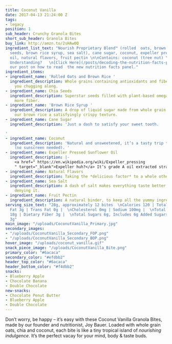 ```yaml
---
title: Coconut Vanilla
date: 2017-04-13 21:24:00 Z
tags:
- legacy
position: 1
sub_header: Crunchy Granola Bites
short_sub_header: Granola Bites
buy_link: http://amzn.to/2sHAw0Q
ingredient_list_text: "Nourish Proprietary Blend™ (rolled  oats, brown rice, chia
  seeds, brown rice syrup, sea salt), cane sugar, coconut, expeller pressed sunflower
  oil, natural flavors, fruit pectin \n\nContains: coconut (tree nut) \n\nNeed Help
  Understanding?   \n[Click Here](/posts/decoding-the-nutrition-facts-panel) to read
  our post on how to read  the new nutrition facts panel."
ingredient_items:
- ingredient_name: 'Rolled Oats and Brown Rice '
  ingredient_description: Whole grains containing antioxidants and fiber that keep
    you chugging along.
- ingredient_name: Chia Seeds
  ingredient_description: Superstar seeds filled with plant-based omega-3 fats and
    more fiber.
- ingredient_name: 'Brown Rice Syrup '
  ingredient_description: A drop of liquid sugar made from whole grain rice, giving
    our brown rice a satisfyingly crispy texture.
- ingredient_name: Cane Sugar
  ingredient_description: 'Just a dash to satisfy your sweet tooth.

'
- ingredient_name: Coconut
  ingredient_description: 'Natural and unsweetened, it’s a tasty trip to the tropics
    (no sunscreen needed). '
- ingredient_name: Expeller Pressed Sunflower Oil
  ingredient_description: |-
    <a href=" https://en.wikipedia.org/wiki/Expeller_pressing
    " target="_blank">Expeller huh?</a> It’s grade A oil extracted straight from sunflower seeds without using chemicals.
- ingredient_name: Natural Flavors
  ingredient_description: Taking the *delicious factor* to a whole other level.
- ingredient_name: Sea Salt
  ingredient_description: A dash of salt makes everything taste better, there’s no
    denying it.
- ingredient_name: Fruit Pectin
  ingredient_description: A natural binder, to keep all the yummy ingredients together.
serving_size_text: "28g, approximately 12 bites  \nCalories 120 | Total Fat 5g |   \nSaturated
  Fat 3g | Trans Fat 0g |  \nCholesterol 0mg | Sodium 100mg |  \nTotal Carbohydrate
  18g | Dietary Fiber 3g |  \nTotal Sugars 6g, Includes 6g Added Sugars |  \nProtein
  3g"
main_image: "/uploads/CoconutVanilla_Primary.jpg"
secondary_images:
- "/uploads/CoconutVanilla_Secondary_FOP.png"
- "/uploads/CoconutVanilla_Secondary_BOP.png"
hover_image: "/uploads/coconut_vanilla.gif"
snack_piece_image: "/uploads/CoconutVanilla_Bite.png"
primary_color: "#6acaca"
secondary_color: "#efdbb2"
header_top_color: "#6acaca"
header_bottom_color: "#f4dbb2"
snacks:
- Blueberry Apple
- Chocolate Banana
- Double Chocolate
new-snacks:
- Chocolate Penut Butter
- Blueberry Apple
- Double Chocolate
---
```


Don’t worry, be happy – it’s easy with these Coconut Vanilla Granola Bites, made by our founder and nutritionist, Joy Bauer. Loaded with whole grain oats, chia and coconut, each bite is like a tiny tropical island of *nourishing indulgence*. It’s the perfect vacay for your mind, body & taste buds.